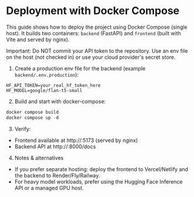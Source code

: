 # Deployment with Docker Compose

This guide shows how to deploy the project using Docker Compose (single host). It builds two containers: `backend` (FastAPI) and `frontend` (built with Vite and served by nginx).

Important: Do NOT commit your API token to the repository. Use an env file on the host (not checked in) or use your cloud provider's secret store.

1. Create a production env file for the backend (example `backend/.env.production`):

```
HF_API_TOKEN=your_real_hf_token_here
HF_MODEL=google/flan-t5-small
```

2. Build and start with docker-compose:

```powershell
docker compose build
docker compose up -d
```

3. Verify:

- Frontend available at http://<your-host>:5173 (served by nginx)
- Backend API at http://<your-host>:8000/docs

4. Notes & alternatives
- If you prefer separate hosting: deploy the frontend to Vercel/Netlify and the backend to Render/Fly/Railway.
- For heavy model workloads, prefer using the Hugging Face Inference API or a managed GPU host.
